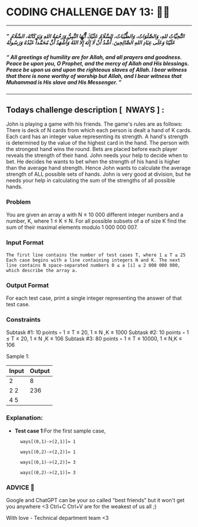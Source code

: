 # CODING CHALLENGE DAY 13: 🌙✨

---

##### ” التَّحِيَّاتُ للهِ، وَالصَّلَوَاتُ، وَالطَّيِّبَاتُ، السَّلَامُ عَلَيْكَ أَيُّهَا النَّبِيُّ وَرَحْمَةُ اللهِ وَبَرَكَاتُهُ، السَّلَامُ عَلَيْنَا وَعَلَى عِبَادِ اللهِ الصَّالِحِينَ. أّشَْدُ أَنْ لَا إِلَهَ إِلَّا اللهُ وَأَشْهَدُ أَنَّ مُحَمَّداً عَبْدُهُ وَرَسُولُهُ

##### “ All greetings of humility are for Allah, and all prayers and goodness. Peace be upon you, O Prophet, and the mercy of Allah and His blessings. Peace be upon us and upon the righteous slaves of Allah. I bear witness that there is none worthy of worship but Allah, and I bear witness that Muhammad is His slave and His Messenger. ”

---

##

## Todays challenge description [  NWAYS ] :

John is playing a game with his friends. The game's rules are as follows: There is deck of N cards from which each person is dealt a hand of K cards. Each card has an integer value representing its strength. A hand's strength is determined by the value of the highest card in the hand. The person with the strongest hand wins the round. Bets are placed before each player reveals the strength of their hand.
John needs your help to decide when to bet. He decides he wants to bet when the strength of his hand is higher than the average hand strength. Hence John wants to calculate the average strength of ALL possible sets of hands. John is very good at division, but he needs your help in calculating the sum of the strengths of all possible hands.

### Problem

You are given an array a with N ≤ 10 000 different integer numbers and a number, K, where 1 ≤ K ≤ N. For all possible subsets of a of size K find the sum of their maximal elements modulo 1 000 000 007.

### Input Format

    The first line contains the number of test cases T, where 1 ≤ T ≤ 25
    Each case begins with a line containing integers N and K. The next line contains N space-separated numbers 0 ≤ a [i] ≤ 2 000 000 000, which describe the array a.

### Output Format

For each test case, print a single integer representing the answer of that test case.

### Constraints

Subtask #1: 10 points
◦ 1 ≤ T ≤ 20, 1 ≤ N ,K ≤ 1000
Subtask #2: 10 points
◦ 1 ≤ T ≤ 20, 1 ≤ N ,K ≤ 106
Subtask #3: 80 points
◦ 1 ≤ T ≤ 10000, 1 ≤ N,K ≤ 106

Sample 1:

| Input | Output |
| ----- | ------ |
| 2     | 8      |
| 2 2   | 236    |
| 4 5   |        |

### Explanation:

- **Test case 1**:For the first sample case,

        ways[(0,1)->(2,1)]= 1

        ways[(0,2)->(2,2)]= 1

        ways[(0,1)->(2,2)]= 3

        ways[(0,2)->(2,1)]= 3

### ADVICE 💖

Google and ChatGPT can be your so called "best friends" but it won't get you anywhere <3 Ctrl+C Ctrl+V are for the weakest of us all ;)

With love - Technical department team <3
